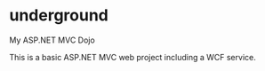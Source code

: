 # underground
My ASP.NET MVC Dojo

This is a basic ASP.NET MVC web project including a WCF service.

